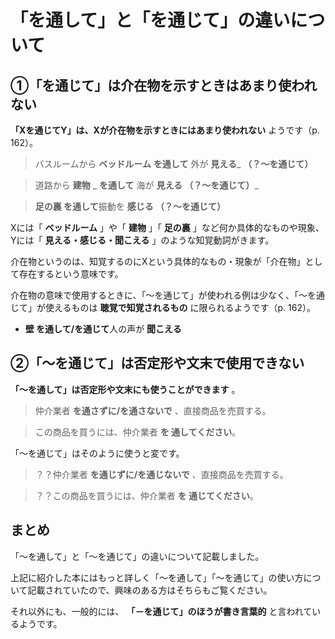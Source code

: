# 「を通して」と「を通じて」の違いについて

## ①「を通じて」は介在物を示すときはあまり使われない

**「Xを通じてY」は、Xが介在物を示すときにはあまり使われない** ようです（p. 162）。

> バスルームから **ベッドルーム** **を通して** 外が **見える**_ **（？～を通じて）**

> 道路から **建物** _ **を通して** 海が **見える （？～を通じて）**_

>  **足の裏 を通して**振動を **感じる （？～を通じて）**

Xには「 **ベッドルーム** 」や「 **建物** 」「 **足の裏** 」など何か具体的なものや現象、Yには「 **見える・感じる・聞こえる**
」のような知覚動詞がきます。

介在物というのは、知覚するのにXという具体的なもの・現象が「介在物」として存在するという意味です。

介在物の意味で使用するときに、「～を通じて」が使われる例は少なく、「～を通じて」が使えるものは **聴覚で知覚されるもの** に限られるようです（p.
162）。

*  **壁 を通して/を通じて**人の声が **聞こえる**

## ②「～を通じて」は否定形や文末で使用できない

**「～を通して」は否定形や文末にも使うことができます** 。

> 仲介業者 **を通さずに/を通さないで** 、直接商品を売買する。

> この商品を買うには、仲介業者 **を 通してください**。

「～を通じて」はそのように使うと変です。

> ？？仲介業者 **を通じずに/を通じないで** 、直接商品を売買する。

> ？？この商品を買うには、仲介業者 **を 通じてください**。

## まとめ

「～を通して」と「～を通じて」の違いについて記載しました。

上記に紹介した本にはもっと詳しく「～を通して」「～を通じて」の使い方について記載されていたので、興味のある方はそちらもご覧ください。

それ以外にも、一般的には、 **「－を通じて」のほうが書き言葉的** と言われているようです。
